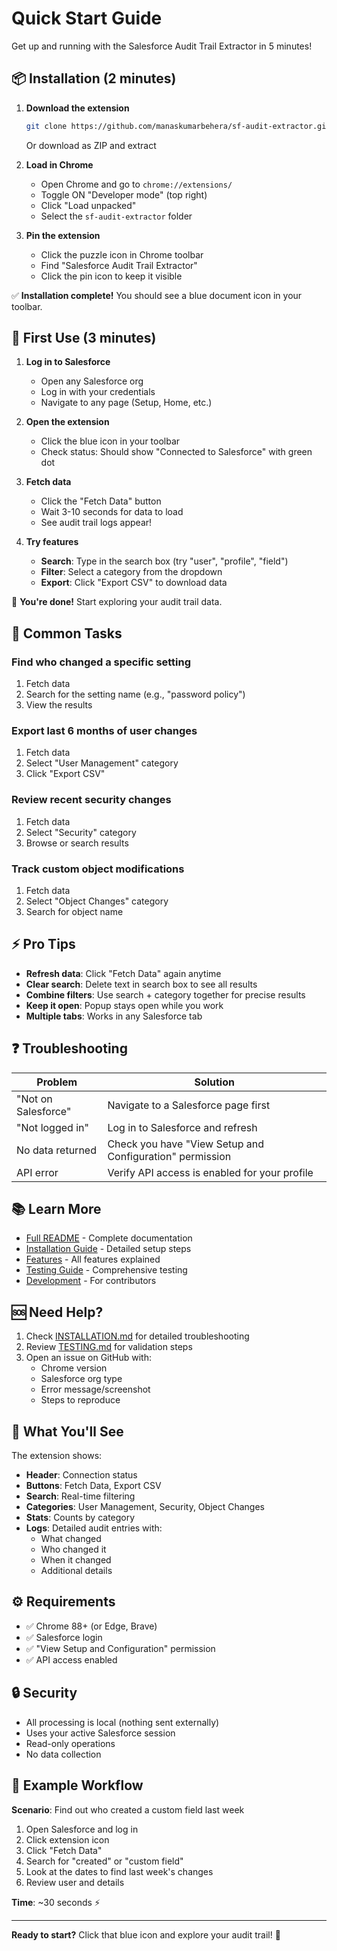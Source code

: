 # Quick Start Guide

Get up and running with the Salesforce Audit Trail Extractor in 5 minutes!

## 📦 Installation (2 minutes)

1. **Download the extension**
   ```bash
   git clone https://github.com/manaskumarbehera/sf-audit-extractor.git
   ```
   Or download as ZIP and extract

2. **Load in Chrome**
   - Open Chrome and go to `chrome://extensions/`
   - Toggle ON "Developer mode" (top right)
   - Click "Load unpacked"
   - Select the `sf-audit-extractor` folder

3. **Pin the extension**
   - Click the puzzle icon in Chrome toolbar
   - Find "Salesforce Audit Trail Extractor"
   - Click the pin icon to keep it visible

✅ **Installation complete!** You should see a blue document icon in your toolbar.

## 🚀 First Use (3 minutes)

1. **Log in to Salesforce**
   - Open any Salesforce org
   - Log in with your credentials
   - Navigate to any page (Setup, Home, etc.)

2. **Open the extension**
   - Click the blue icon in your toolbar
   - Check status: Should show "Connected to Salesforce" with green dot

3. **Fetch data**
   - Click the "Fetch Data" button
   - Wait 3-10 seconds for data to load
   - See audit trail logs appear!

4. **Try features**
   - **Search**: Type in the search box (try "user", "profile", "field")
   - **Filter**: Select a category from the dropdown
   - **Export**: Click "Export CSV" to download data

🎉 **You're done!** Start exploring your audit trail data.

## 🎯 Common Tasks

### Find who changed a specific setting
1. Fetch data
2. Search for the setting name (e.g., "password policy")
3. View the results

### Export last 6 months of user changes
1. Fetch data
2. Select "User Management" category
3. Click "Export CSV"

### Review recent security changes
1. Fetch data
2. Select "Security" category
3. Browse or search results

### Track custom object modifications
1. Fetch data
2. Select "Object Changes" category
3. Search for object name

## ⚡ Pro Tips

- **Refresh data**: Click "Fetch Data" again anytime
- **Clear search**: Delete text in search box to see all results
- **Combine filters**: Use search + category together for precise results
- **Keep it open**: Popup stays open while you work
- **Multiple tabs**: Works in any Salesforce tab

## ❓ Troubleshooting

| Problem | Solution |
|---------|----------|
| "Not on Salesforce" | Navigate to a Salesforce page first |
| "Not logged in" | Log in to Salesforce and refresh |
| No data returned | Check you have "View Setup and Configuration" permission |
| API error | Verify API access is enabled for your profile |

## 📚 Learn More

- [Full README](README.md) - Complete documentation
- [Installation Guide](INSTALLATION.md) - Detailed setup steps
- [Features](FEATURES.md) - All features explained
- [Testing Guide](TESTING.md) - Comprehensive testing
- [Development](DEVELOPMENT.md) - For contributors

## 🆘 Need Help?

1. Check [INSTALLATION.md](INSTALLATION.md) for detailed troubleshooting
2. Review [TESTING.md](TESTING.md) for validation steps
3. Open an issue on GitHub with:
   - Chrome version
   - Salesforce org type
   - Error message/screenshot
   - Steps to reproduce

## 🎨 What You'll See

The extension shows:
- **Header**: Connection status
- **Buttons**: Fetch Data, Export CSV
- **Search**: Real-time filtering
- **Categories**: User Management, Security, Object Changes
- **Stats**: Counts by category
- **Logs**: Detailed audit entries with:
  - What changed
  - Who changed it
  - When it changed
  - Additional details

## ⚙️ Requirements

- ✅ Chrome 88+ (or Edge, Brave)
- ✅ Salesforce login
- ✅ "View Setup and Configuration" permission
- ✅ API access enabled

## 🔒 Security

- All processing is local (nothing sent externally)
- Uses your active Salesforce session
- Read-only operations
- No data collection

## 📖 Example Workflow

**Scenario**: Find out who created a custom field last week

1. Open Salesforce and log in
2. Click extension icon
3. Click "Fetch Data"
4. Search for "created" or "custom field"
5. Look at the dates to find last week's changes
6. Review user and details

**Time**: ~30 seconds ⚡

---

**Ready to start?** Click that blue icon and explore your audit trail! 🚀
